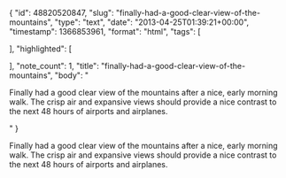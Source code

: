 {
  "id": 48820520847,
  "slug": "finally-had-a-good-clear-view-of-the-mountains",
  "type": "text",
  "date": "2013-04-25T01:39:21+00:00",
  "timestamp": 1366853961,
  "format": "html",
  "tags": [

  ],
  "highlighted": [

  ],
  "note_count": 1,
  "title": "finally-had-a-good-clear-view-of-the-mountains",
  "body": "<p>Finally had a good clear view of the mountains after a nice, early morning walk. The crisp air and expansive views should provide a nice contrast to the next 48 hours of airports and airplanes.</p>"
}

<p>Finally had a good clear view of the mountains after a nice, early morning walk. The crisp air and expansive views should provide a nice contrast to the next 48 hours of airports and airplanes.</p>